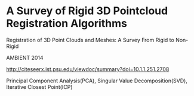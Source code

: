 # A Survey of Rigid 3D Pointcloud Registration Algorithms

Registration of 3D Point Clouds and Meshes: A Survey From Rigid to Non-Rigid

AMBIENT 2014


http://citeseerx.ist.psu.edu/viewdoc/summary?doi=10.1.1.251.2708




Principal Component Analysis(PCA), 
Singular Value Decomposition(SVD), 
Iterative Closest Point(ICP)